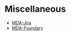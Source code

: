 # Miscellaneous

- [MDA-Jira](https://jira.mdanderson.edu/)
- [MDA-Foundary](https://foundry.mdanderson.edu/)
